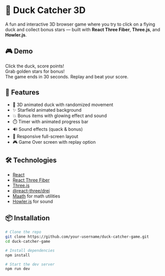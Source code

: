 # 🦆 Duck Catcher 3D

A fun and interactive 3D browser game where you try to click on a flying duck and collect bonus stars — built with **React Three Fiber**, **Three.js**, and **Howler.js**.

## 🎮 Demo

Click the duck, score points!  
Grab golden stars for bonus!  
The game ends in 30 seconds. Replay and beat your score.

## 🚀 Features

- 🦆 3D animated duck with randomized movement
- ✨ Starfield animated background
- 💥 Bonus items with glowing effect and sound
- ⏱️ Timer with animated progress bar
- 🔊 Sound effects (quack & bonus)
- 📱 Responsive full-screen layout
- 🎮 Game Over screen with replay option

## 🛠️ Technologies

- [React](https://reactjs.org/)
- [React Three Fiber](https://docs.pmnd.rs/react-three-fiber/)
- [Three.js](https://threejs.org/)
- [@react-three/drei](https://github.com/pmndrs/drei)
- [Maath](https://github.com/pmndrs/maath) for math utilities
- [Howler.js](https://howlerjs.com/) for sound

## 📦 Installation

```bash
# Clone the repo
git clone https://github.com/your-username/duck-catcher-game.git
cd duck-catcher-game

# Install dependencies
npm install

# Start the dev server
npm run dev
